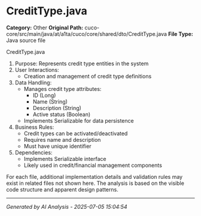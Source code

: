 # CreditType.java

**Category:** Other
**Original Path:** cuco-core/src/main/java/at/a1ta/cuco/core/shared/dto/CreditType.java
**File Type:** Java source file

CreditType.java
1. Purpose: Represents credit type entities in the system
2. User Interactions:
   - Creation and management of credit type definitions
3. Data Handling:
   - Manages credit type attributes:
     - ID (Long)
     - Name (String)
     - Description (String)
     - Active status (Boolean)
   - Implements Serializable for data persistence
4. Business Rules:
   - Credit types can be activated/deactivated
   - Requires name and description
   - Must have unique identifier
5. Dependencies:
   - Implements Serializable interface
   - Likely used in credit/financial management components

For each file, additional implementation details and validation rules may exist in related files not shown here. The analysis is based on the visible code structure and apparent design patterns.

---
*Generated by AI Analysis - 2025-07-05 15:04:54*
